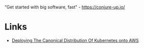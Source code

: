 "Get started with big software, fast" - <https://conjure-up.io/>

# Links

- [Deploying The Canonical Distribution Of Kubernetes onto AWS](https://www.youtube.com/watch?v=at3ZNjV3ZtI)
